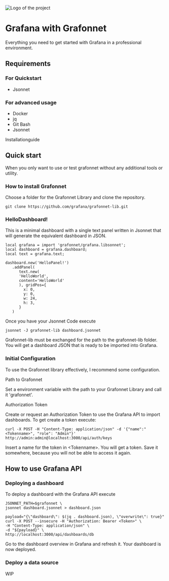 ![Logo of the project](https://cdn.freelogovectors.net/wp-content/uploads/2018/07/grafana-logo.png)

# Grafana with Grafonnet

Everything you need to get started with Grafana in a professional environment.

## Requirements

### For Quickstart
- Jsonnet

### For advanced usage
- Docker
- jq
- Git Bash
- Jsonnet

Installationguide

## Quick start

When you only want to use or test grafonnet without any additional tools or utility.

### How to install Grafonnet

Choose a folder for the Grafonnet Library and clone the repository.

```shell
git clone https://github.com/grafana/grafonnet-lib.git
```
### HelloDashboard!

This is a minimal dashboard with a single text panel written in Jsonnet that will generate the equivalent dashboard in JSON.

```jsonnet
local grafana = import 'grafonnet/grafana.libsonnet';
local dashboard = grafana.dashboard;
local text = grafana.text;

dashboard.new('HelloPanel!')
   .addPanel(
      text.new(
      'HelloWorld',
      content='HelloWorld'
      ), gridPos={
        x: 0,
        y: 0,
        w: 24,
        h: 3,
      }
   )
 ```

Once you have your Jsonnet Code execute
```shell
jsonnet -J grafonnet-lib dashboard.jsonnet 
```
Grafonnet-lib must be exchanged for the path to the grafonnet-lib folder.
You will get a dashboard JSON that is ready to be imported into Grafana.

### Initial Configuration

To use the Grafonnet library effectively, I recommend some configuration.

Path to Grafonnet

Set a environment variable with the path to your Grafonnet Library and call it 'grafonnet'.

Authorization Token

Create or request an Authorization Token to use the Grafana API to import dashboards.
To get create a token execute:
```shell
curl -X POST -H "Content-Type: application/json" -d '{"name":"<Tokenname>", "role": "Admin"}' http://admin:admin@localhost:3000/api/auth/keys
```
Insert a name for the token in \<Tokenname\>. You will get a token. Save it somewhere, because you will not be able to access it again.


## How to use Grafana API

### Deploying a dashboard

To deploy a dashboard with the Grafana API execute

```shell
JSONNET_PATH=$grafonnet \
jsonnet dashboard.jsonnet > dashboard.json

payload="{\"dashboard\": $(jq . dashboard.json), \"overwrite\": true}"
curl -X POST --insecure -H "Authorization: Bearer <Token>" \
-H "Content-Type: application/json" \
-d "${payload}" \
http://localhost:3000/api/dashboards/db
```
Go to the dashboard overview in Grafana and refresh it. Your dashboard is now deployed.

### Deploy a data source

WIP






